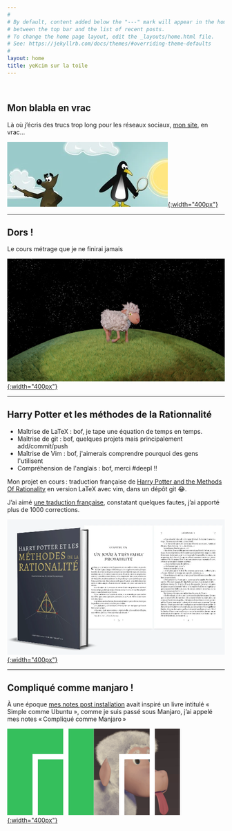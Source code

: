 ```yaml
---
#
# By default, content added below the "---" mark will appear in the home page
# between the top bar and the list of recent posts.
# To change the home page layout, edit the _layouts/home.html file.
# See: https://jekyllrb.com/docs/themes/#overriding-theme-defaults
#
layout: home
title: yeKcim sur la toile
---
```


&nbsp;

## Mon blabla en vrac
Là où j’écris des trucs trop long pour les réseaux sociaux, [mon site](/blog/), en vrac…

[![blog](/assets/images/blog.webp){:width="400px"}](/blog)

***

## Dors !
Le cours métrage que je ne finirai jamais

[![Dors](/assets/images/dors/0004.jpg){:width="400px"}](/graphisme/2021/05/05/Dors.html)

***

## Harry Potter et les méthodes de la Rationnalité
- Maîtrise de LaTeX : bof, je tape une équation de temps en temps.
- Maîtrise de git : bof, quelques projets mais principalement add/commit/push
- Maîtrise de Vim : bof, j'aimerais comprendre pourquoi des gens l'utilisent
- Compréhension de l'anglais : bof, merci #deepl !!

Mon projet en cours : traduction française de [Harry Potter and the Methods Of Rationality](http://www.hpmor.com/) en version LaTeX avec vim, dans un dépôt git 😂.

J’ai aimé [une traduction française](https://www.fanfiction.net/s/6910226/1/Harry-Potter-et-les-M%C3%A9thodes-de-la-Rationalit%C3%A9), constatant quelques fautes, j’ai apporté plus de 1000 corrections.

[![hpmor](/assets/images/hpmor.webp){:width="400px"}](https://github.com/yeKcim/hpmor)

***

## Compliqué comme manjaro !

À une époque [mes notes post installation](http://yekubuntu.free.fr) avait inspiré un livre intitulé « Simple comme Ubuntu », comme je suis passé sous Manjaro, j’ai appelé mes notes « Compliqué comme Manjaro »

[![Dors](/assets/images/complique_manjaro.webp){:width="400px"}](https://github.com/yeKcim/complique-comme-manjaro)
